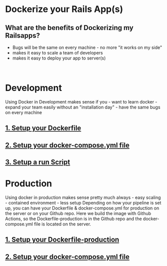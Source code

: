 # Dockerize your Rails App(s)
## What are the benefits of Dockerizing my Railsapps?
- Bugs will be the same on every machine - no more "it works on my side"
- makes it easy to scale a team of developers
- makes it easy to deploy your app to server(s)
<br>

# Development
Using Docker in Development makes sense if you
    - want to learn docker
    - expand your team easily without an "installation day"
    - have the same bugs on every machine
## [1. Setup your Dockerfile](setup_dockerfile.md)
## [2. Setup your docker-compose.yml file](setup_docker_compose.md)
## [3. Setup a run Script](bash_run_script.md)

# Production
Using docker in production makes sense pretty much always
    - easy scaling
    - contained environment
    - less setup
Depending on how your pipeline is set up, you can have your Dockerfile & docker-compose.yml for production on the server or on your Github repo. Here we build the image with Github Actions, so the Dockerfile-production is in the Github repo and the docker-compose.yml file is located on the server.
## [1. Setup your Dockerfile-production](setup_dockerfile_production.md)
## [2. Setup your docker-compose.yml file](setup_docker_compose_production.md)
